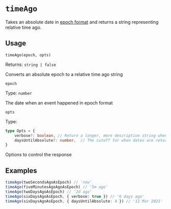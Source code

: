 
# `timeAgo`

Takes an absolute date in [epoch format](https://developer.mozilla.org/en-US/docs/Web/JavaScript/Reference/Global_Objects/Date#description) and returns a string representing relative time ago.

## Usage
`timeAgo(epoch, opts)`

Returns: `string | false`

Converts an absolute epoch to a relative time ago string

`epoch`

Type: `number`

The date when an event happened in epoch format

`opts`

Type:
```typescript
type Opts = {
    verbose?: boolean, // Return a longer, more descriptive string when true
    daysUntilAbsolute?: number,  // The cutoff for when dates are returned in absolute format
}
```

Options to control the response

## Examples
```ts
timeAgo(twoSecondsAgoAsEpoch) // 'now'
timeAgo(fiveMinutesAgoAgoAsEpoch) // '5m ago'
timeAgo(twoDaysAgoAsEpoch) // '2d ago'
timeAgo(sixDaysAgoAsEpoch, { verbose: true }) // '6 days ago'
timeAgo(sixDaysAgoAsEpoch, { daysUntilAbsolute: 4 }) // '12 Mar 2021'
